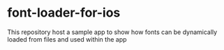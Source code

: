# font-loader-for-ios
This repository host a sample app to show how fonts can be dynamically loaded from files and used within the app
